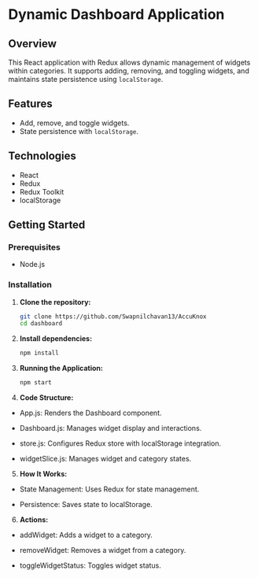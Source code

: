 # Dynamic Dashboard Application

## Overview

This React application with Redux allows dynamic management of widgets within categories. It supports adding, removing, and toggling widgets, and maintains state persistence using `localStorage`.

## Features

- Add, remove, and toggle widgets.
- State persistence with `localStorage`.

## Technologies

- React
- Redux
- Redux Toolkit
- localStorage
 
## Getting Started

### Prerequisites

- Node.js

### Installation

1. **Clone the repository:**
   ```bash
   git clone https://github.com/Swapnilchavan13/AccuKnox
   cd dashboard

2. **Install dependencies:**
   ```bash
   npm install

3. **Running the Application:**
   ```bash
   npm start

4. **Code Structure:**

- App.js: Renders the Dashboard component.

- Dashboard.js: Manages widget display and interactions.

- store.js: Configures Redux store with localStorage integration.

- widgetSlice.js: Manages widget and category states.


5. **How It Works:**

- State Management: Uses Redux for state management.

- Persistence: Saves state to localStorage.

6. **Actions:**

- addWidget: Adds a widget to a category.

- removeWidget: Removes a widget from a category.

- toggleWidgetStatus: Toggles widget status.
